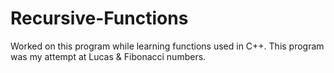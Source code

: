 # Recursive-Functions
Worked on this program while learning functions used in C++. This program was my attempt at Lucas &amp; Fibonacci numbers.
